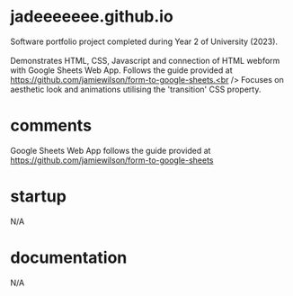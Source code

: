 # jadeeeeeee.github.io
Software portfolio project completed during Year 2 of University (2023). <br /><br />
Demonstrates HTML, CSS, Javascript and connection of HTML webform with Google Sheets Web App. Follows the guide provided at https://github.com/jamiewilson/form-to-google-sheets.<br />
Focuses on aesthetic look and animations utilising the 'transition' CSS property.

# comments
Google Sheets Web App follows the guide provided at https://github.com/jamiewilson/form-to-google-sheets

# startup
N/A

# documentation
N/A
